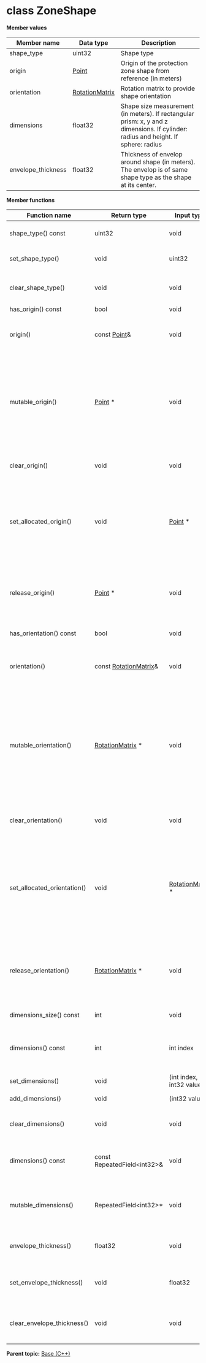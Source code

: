 # class ZoneShape

 **Member values** 

|Member name|Data type|Description|
|-----------|---------|-----------|
|shape\_type|uint32|Shape type|
|origin| [Point](Point.md#)|Origin of the protection zone shape from reference \(in meters\)|
|orientation| [RotationMatrix](RotationMatrix.md#)|Rotation matrix to provide shape orientation|
|dimensions|float32|Shape size measurement \(in meters\). If rectangular prism: x, y and z dimensions. If cylinder: radius and height. If sphere: radius|
|envelope\_thickness|float32|Thickness of envelop around shape \(in meters\). The envelop is of same shape type as the shape at its center.|

 **Member functions** 

|Function name|Return type|Input type|Description|
|-------------|-----------|----------|-----------|
|shape\_type\(\) const|uint32|void|Returns the current value of shape\_type. If the shape\_type is not set, returns 0.|
|set\_shape\_type\(\)|void|uint32|Sets the value of shape\_type. After calling this, shape\_type\(\) will return value.|
|clear\_shape\_type\(\)|void|void|Clears the value of shape\_type. After calling this, shape\_type\(\) will return the empty string/empty bytes.|
|has\_origin\(\) const|bool|void|Returns true if origin is set.|
|origin\(\)|const [Point](Point.md#)&|void|Returns the current value of origin. If origin is not set, returns a [Point](Point.md#) with none of its fields set \(possibly origin::default\_instance\(\)\).|
|mutable\_origin\(\)| [Point](Point.md#) \*|void|Returns a pointer to the mutable [Point](Point.md#) object that stores the field's value. If the field was not set prior to the call, then the returned [Point](Point.md#) will have none of its fields set \(i.e. it will be identical to a newly-allocated [Point](Point.md#)\). After calling this, has\_origin\(\) will return true and origin\(\) will return a reference to the same instance of [Point](Point.md#).|
|clear\_origin\(\)|void|void|Clears the value of the field. After calling this, has\_origin\(\) will return false and origin\(\) will return the default value.|
|set\_allocated\_origin\(\)|void| [Point](Point.md#) \*|Sets the [Point](Point.md#) object to the field and frees the previous field value if it exists. If the [Point](Point.md#) pointer is not NULL, the message takes ownership of the allocated [Point](Point.md#) object and has\_ [Point](Point.md#)\(\) will return true. Otherwise, if the origin is NULL, the behavior is the same as calling clear\_origin\(\).|
|release\_origin\(\)| [Point](Point.md#) \*|void|Releases the ownership of the field and returns the pointer of the [Point](Point.md#) object. After calling this, caller takes the ownership of the allocated [Point](Point.md#) object, has\_origin\(\) will return false, and origin\(\) will return the default value.|
|has\_orientation\(\) const|bool|void|Returns true if orientation is set.|
|orientation\(\)|const [RotationMatrix](RotationMatrix.md#)&|void|Returns the current value of orientation. If orientation is not set, returns a [RotationMatrix](RotationMatrix.md#) with none of its fields set \(possibly orientation::default\_instance\(\)\).|
|mutable\_orientation\(\)| [RotationMatrix](RotationMatrix.md#) \*|void|Returns a pointer to the mutable [RotationMatrix](RotationMatrix.md#) object that stores the field's value. If the field was not set prior to the call, then the returned [RotationMatrix](RotationMatrix.md#) will have none of its fields set \(i.e. it will be identical to a newly-allocated [RotationMatrix](RotationMatrix.md#)\). After calling this, has\_orientation\(\) will return true and orientation\(\) will return a reference to the same instance of [RotationMatrix](RotationMatrix.md#).|
|clear\_orientation\(\)|void|void|Clears the value of the field. After calling this, has\_orientation\(\) will return false and orientation\(\) will return the default value.|
|set\_allocated\_orientation\(\)|void| [RotationMatrix](RotationMatrix.md#) \*|Sets the [RotationMatrix](RotationMatrix.md#) object to the field and frees the previous field value if it exists. If the [RotationMatrix](RotationMatrix.md#) pointer is not NULL, the message takes ownership of the allocated [RotationMatrix](RotationMatrix.md#) object and has\_ [RotationMatrix](RotationMatrix.md#)\(\) will return true. Otherwise, if the orientation is NULL, the behavior is the same as calling clear\_orientation\(\).|
|release\_orientation\(\)| [RotationMatrix](RotationMatrix.md#) \*|void|Releases the ownership of the field and returns the pointer of the [RotationMatrix](RotationMatrix.md#) object. After calling this, caller takes the ownership of the allocated [RotationMatrix](RotationMatrix.md#) object, has\_orientation\(\) will return false, and orientation\(\) will return the default value.|
|dimensions\_size\(\) const|int|void|Returns the number of elements currently in the field.|
|dimensions\(\) const|int|int index|Returns the element at the given zero-based index. Calling this method with index outside of \[0, dimensions\_size\(\)\) yields undefined behavior.|
|set\_dimensions\(\)|void|\(int index, int32 value\)|Sets the value of the element at the given zero-based index.|
|add\_dimensions\(\)|void|\(int32 value\)|Appends a new element to the field with the given value.|
|clear\_dimensions\(\)|void|void|Removes all elements from the field. After calling this, dimensions\_size\(\) will return zero.|
|dimensions\(\) const|const RepeatedField<int32\>&|void|Returns the underlying RepeatedField that stores the field's elements. This container class provides STL-like iterators and other methods.|
|mutable\_dimensions\(\)|RepeatedField<int32\>\*|void|Returns a pointer to the underlying mutable RepeatedField that stores the field's elements. This container class provides STL-like iterators and other methods.|
|envelope\_thickness\(\)|float32|void|Returns the current value of envelope\_thickness. If the envelope\_thickness is not set, returns 0.|
|set\_envelope\_thickness\(\)|void|float32|Sets the value of envelope\_thickness. After calling this, envelope\_thickness\(\) will return value.|
|clear\_envelope\_thickness\(\)|void|void|Clears the value of envelope\_thickness. After calling this, envelope\_thickness\(\) will return 0.|

**Parent topic:** [Base \(C++\)](../../summary_pages/Base.md)

